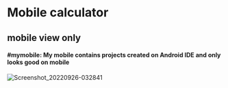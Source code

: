 # Mobile calculator 
## mobile view only

#### #mymobile: My mobile contains projects created on Android IDE and only looks good on mobile
![Screenshot_20220926-032841](https://user-images.githubusercontent.com/103376339/192182191-301cb30a-d07c-4fdb-8287-a2129bc16ada.png)




